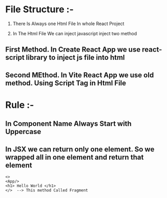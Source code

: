 # File Structure :-

1. There Is Always one Html File In whole React Project

2. In The Html File We can inject javascript inject two method

  ## First Method. In Create React App we use react-script library to inject js file into html
  ## Second MEthod. In Vite React App we use old method. Using Script Tag in Html File


# Rule :-

## In Component Name Always Start with Uppercase

## In JSX we can return only one element. So we wrapped all in one element and return that element
    <>
    <App/>
    <h1> Hello World </h1>
    </>  --> This method Called Fragment